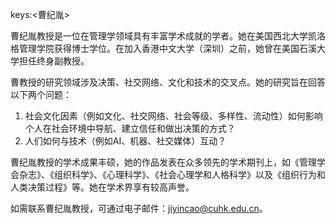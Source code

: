 keys:<曹纪胤>


曹纪胤教授是一位在管理学领域具有丰富学术成就的学者。她在美国西北大学凯洛格管理学院获得博士学位。在加入香港中文大学（深圳）之前，她曾在美国石溪大学担任终身副教授。

曹教授的研究领域涉及决策、社交网络、文化和技术的交叉点。她的研究旨在回答以下两个问题：

1. 社会文化因素（例如文化、社交网络、社会等级、多样性、流动性）如何影响个人在社会环境中导航、建立信任和做出决策的方式？
2. 人们如何与技术（例如AI、机器、社交媒体）互动？

曹纪胤教授的学术成果丰硕，她的作品发表在众多领先的学术期刊上，如《管理学会杂志》、《组织科学》、《心理科学》、《社会心理学和人格科学》以及《组织行为和人类决策过程》等。她在学术界享有较高声誉。

如需联系曹纪胤教授，可通过电子邮件：jiyincao@cuhk.edu.cn。